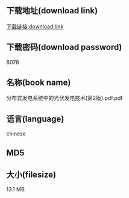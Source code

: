 ## 下载地址(download link)
[下载链接 download link](https://voluble-croquembouche-d321dc.netlify.app/?s=%E5%88%86%E5%B8%83%E5%BC%8F%E5%8F%91%E7%94%B5%E7%B3%BB%E7%BB%9F%E4%B8%AD%E7%9A%84%E5%85%89%E4%BC%8F%E5%8F%91%E7%94%B5%E6%8A%80%E6%9C%AF%28%E7%AC%AC2%E7%89%88%29.pdf)

## 下载密码(download password)
8078

## 名称(book name)
分布式发电系统中的光伏发电技术(第2版).pdf.pdf

## 语言(language)
chinese

## MD5


## 大小(filesize)
13.1 MB
